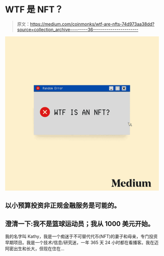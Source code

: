 # WTF 是 NFT？

> 原文：<https://medium.com/coinmonks/wtf-are-nfts-74d973aa38dd?source=collection_archive---------36----------------------->

![](img/15d02e110a066a55c5d7677d24c7a097.png)

## 以小预算投资非正规金融服务是可能的。

## 澄清一下:我不是篮球运动员；我从 1000 美元开始。

我的名字叫 Kathy，我是一个痴迷于不可替代代币(NFT)的妻子和母亲，专门投资早期项目。我是一个技术/信息/研究迷，一年 365 天 24 小时都在看播客。我在迈阿密出生和长大，但现在住在…